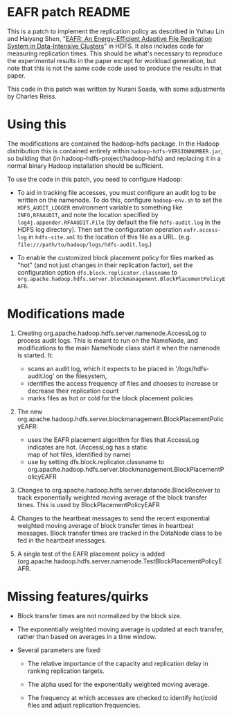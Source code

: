 # EAFR patch README

This is a patch to implement the replication policy as described in Yuhau Lin and Haiyang Shen,
"[EAFR: An Energy-Efficient Adaptive File Replication System in Data-Intensive Clusters](https://ieeexplore.ieee.org/document/7288402/)" in HDFS.
It also includes code for measuring replication times.
This should be what's necessary to reproduce the experimental results in the paper except for workload generation, but note that this is not
the same code code used to produce the results in that paper.

This code in this patch was written by Nurani Soada, with some adjustments by Charles Reiss.

# Using this

The modifications are contained the hadoop-hdfs package. In the Hadoop distribution this is contained entirely
within `hadoop-hdfs-VERSIONNUMBER.jar`, so building that (in hadoop-hdfs-project/hadoop-hdfs) and replacing
it in a normal binary Hadoop installation should be sufficient.

To use the code in this patch, you need to configure Hadoop:

*  To aid in tracking file accesses, you must configure an audit log to be written on
   the namenode.
   To do this, configure `hadoop-env.sh` to set the `HDFS_AUDIT_LOGGER` environment variable to 
   something like `INFO,RFAAUDIT`, and note the location specified by `log4j.appender.RFAAUDIT.File` 
   (by default the file `hdfs-audit.log` in the HDFS log directory). Then set the configuration
   operation `eafr.access-log` in `hdfs-site.xml` to the location of this file as a URL.
   (e.g. `file:///path/to/hadoop/logs/hdfs-audit.log`.)

*  To enable the customized block placement policy for files marked as "hot" (and not just changes
   in their replication factor), set the configuration option `dfs.block.replicator.classname`
   to `org.apache.hadoop.hdfs.server.blockmanagement.BlockPlacementPolicyEAFR`.

# Modifications made

1.  Creating org.apache.hadoop.hdfs.server.namenode.AccessLog to process audit logs. This is meant to run on the NameNode,
    and modifications to the main NameNode class start it when the namenode is started. It:

    *  scans an audit log, which it expects to be placed in '/logs/hdfs-audit.log' on the filesystem,
    *  identifies the access frequency of files and chooses to increase or decrease their replication count
    *  marks files as hot or cold for the block placement policies

2.  The new org.apache.hadoop.hdfs.server.blockmanagement.BlockPlacementPolicyEAFR:
    
    *  uses the EAFR placement algorithm for files that AccessLog indicates are hot. (AccessLog has a static     
       map of hot files, identified by name)
    *  use by setting  dfs.block.replicator.classname  to  org.apache.hadoop.hdfs.server.blockmanagement.BlockPlacementPolicyEAFR

3.  Changes to org.apache.hadoop.hdfs.server.datanode.BlockReceiver to track exponentially
    weighted moving average of the block transfer times. This is used by BlockPlacementPolicyEAFR

4.  Changes to the heartbeat messages to send the recent exponential weighted moving average of block transfer times in
    heartbeat messages. Block transfer times are tracked in the DataNode class to be fed in the heartbeat messages.

5.  A single test of the EAFR placement policy is added (org.apache.hadoop.hdfs.server.namenode.TestBlockPlacementPolicyEAFR.

# Missing features/quirks

*  Block transfer times are not normalized by the block size.

*  The exponentially weighted moving average is updated at each transfer, rather than based on averages in a time window.

*  Several parameters are fixed:

    *  The relative importance of the capacity and replication delay in ranking replication targets.

    *  The alpha used for the exponentially weighted moving average.

    *  The frequency at which accesses are checked to identify hot/cold files and adjust replication frequencies.
